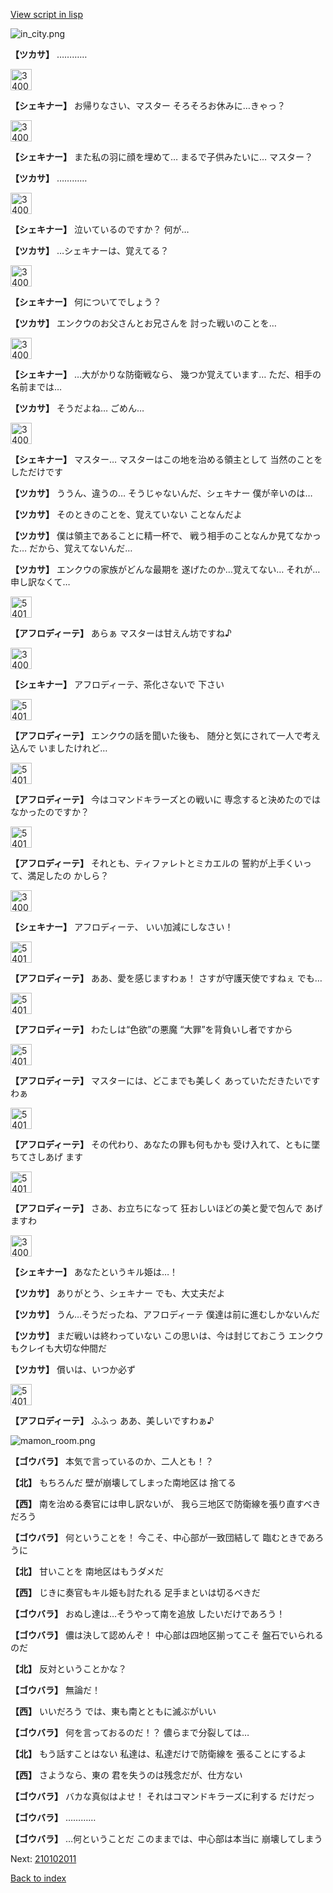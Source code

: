 [View script in lisp](../scripts/210101120.txt)

![in_city.png](../images/backgrounds/in_city.png)

**【ツカサ】**
…………

<img src="../images/units/3400711.png" alt="3400711.png" height="34"/>

**【シェキナー】**
お帰りなさい、マスター
そろそろお休みに…きゃっ？

<img src="../images/units/3400711.png" alt="3400711.png" height="34"/>

**【シェキナー】**
また私の羽に顔を埋めて…
まるで子供みたいに…
マスター？

**【ツカサ】**
…………

<img src="../images/units/3400711.png" alt="3400711.png" height="34"/>

**【シェキナー】**
泣いているのですか？
何が…

**【ツカサ】**
…シェキナーは、覚えてる？

<img src="../images/units/3400711.png" alt="3400711.png" height="34"/>

**【シェキナー】**
何についてでしょう？

**【ツカサ】**
エンクウのお父さんとお兄さんを
討った戦いのことを…

<img src="../images/units/3400711.png" alt="3400711.png" height="34"/>

**【シェキナー】**
…大がかりな防衛戦なら、
幾つか覚えています…
ただ、相手の名前までは…

**【ツカサ】**
そうだよね…
ごめん…

<img src="../images/units/3400711.png" alt="3400711.png" height="34"/>

**【シェキナー】**
マスター…
マスターはこの地を治める領主として
当然のことをしただけです

**【ツカサ】**
ううん、違うの…
そうじゃないんだ、シェキナー
僕が辛いのは…

**【ツカサ】**
そのときのことを、覚えていない
ことなんだよ

**【ツカサ】**
僕は領主であることに精一杯で、
戦う相手のことなんか見てなかった…
だから、覚えてないんだ…

**【ツカサ】**
エンクウの家族がどんな最期を
遂げたのか…覚えてない…
それが…申し訳なくて…

<img src="../images/units/5401311.png" alt="5401311.png" height="34"/>

**【アフロディーテ】**
あらぁ
マスターは甘えん坊ですね♪

<img src="../images/units/3400711.png" alt="3400711.png" height="34"/>

**【シェキナー】**
アフロディーテ、茶化さないで
下さい

<img src="../images/units/5401311.png" alt="5401311.png" height="34"/>

**【アフロディーテ】**
エンクウの話を聞いた後も、
随分と気にされて一人で考え込んで
いましたけれど…

<img src="../images/units/5401311.png" alt="5401311.png" height="34"/>

**【アフロディーテ】**
今はコマンドキラーズとの戦いに
専念すると決めたのでは
なかったのですか？

<img src="../images/units/5401311.png" alt="5401311.png" height="34"/>

**【アフロディーテ】**
それとも、ティファレトとミカエルの
誓約が上手くいって、満足したの
かしら？

<img src="../images/units/3400711.png" alt="3400711.png" height="34"/>

**【シェキナー】**
アフロディーテ、
いい加減にしなさい！

<img src="../images/units/5401311.png" alt="5401311.png" height="34"/>

**【アフロディーテ】**
ああ、愛を感じますわぁ！
さすが守護天使ですねぇ
でも…

<img src="../images/units/5401311.png" alt="5401311.png" height="34"/>

**【アフロディーテ】**
わたしは“色欲”の悪魔
“大罪”を背負いし者ですから

<img src="../images/units/5401311.png" alt="5401311.png" height="34"/>

**【アフロディーテ】**
マスターには、どこまでも美しく
あっていただきたいですわぁ

<img src="../images/units/5401311.png" alt="5401311.png" height="34"/>

**【アフロディーテ】**
その代わり、あなたの罪も何もかも
受け入れて、ともに墜ちてさしあげ
ます

<img src="../images/units/5401311.png" alt="5401311.png" height="34"/>

**【アフロディーテ】**
さあ、お立ちになって
狂おしいほどの美と愛で包んで
あげますわ

<img src="../images/units/3400711.png" alt="3400711.png" height="34"/>

**【シェキナー】**
あなたというキル姫は…！

**【ツカサ】**
ありがとう、シェキナー
でも、大丈夫だよ

**【ツカサ】**
うん…そうだったね、アフロディーテ
僕達は前に進むしかないんだ

**【ツカサ】**
まだ戦いは終わっていない
この思いは、今は封じておこう
エンクウもクレイも大切な仲間だ

**【ツカサ】**
償いは、いつか必ず

<img src="../images/units/5401311.png" alt="5401311.png" height="34"/>

**【アフロディーテ】**
ふふっ
ああ、美しいですわぁ♪

![mamon_room.png](../images/backgrounds/mamon_room.png)

**【ゴウバラ】**
本気で言っているのか、二人とも！？

**【北】**
もちろんだ
壁が崩壊してしまった南地区は
捨てる

**【西】**
南を治める奏官には申し訳ないが、
我ら三地区で防衛線を張り直すべき
だろう

**【ゴウバラ】**
何ということを！
今こそ、中心部が一致団結して
臨むときであろうに

**【北】**
甘いことを
南地区はもうダメだ

**【西】**
じきに奏官もキル姫も討たれる
足手まといは切るべきだ

**【ゴウバラ】**
おぬし達は…そうやって南を追放
したいだけであろう！

**【ゴウバラ】**
儂は決して認めんぞ！
中心部は四地区揃ってこそ
盤石でいられるのだ

**【北】**
反対ということかな？

**【ゴウバラ】**
無論だ！

**【西】**
いいだろう
では、東も南とともに滅ぶがいい

**【ゴウバラ】**
何を言っておるのだ！？
儂らまで分裂しては…

**【北】**
もう話すことはない
私達は、私達だけで防衛線を
張ることにするよ

**【西】**
さようなら、東の
君を失うのは残念だが、仕方ない

**【ゴウバラ】**
バカな真似はよせ！
それはコマンドキラーズに利する
だけだっ

**【ゴウバラ】**
…………

**【ゴウバラ】**
…何ということだ
このままでは、中心部は本当に
崩壊してしまう

Next: [210102011](210102011.md)

[Back to index](index.md)

